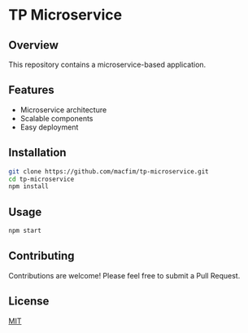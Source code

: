 # TP Microservice

## Overview

This repository contains a microservice-based application.

## Features

- Microservice architecture
- Scalable components
- Easy deployment

## Installation

```bash
git clone https://github.com/macfim/tp-microservice.git
cd tp-microservice
npm install
```

## Usage

```bash
npm start
```

## Contributing

Contributions are welcome! Please feel free to submit a Pull Request.

## License

[MIT](LICENSE)
